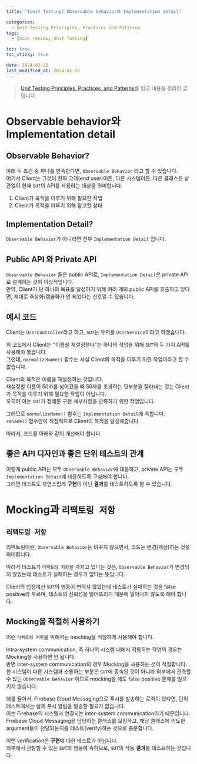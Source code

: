 ```yaml
---
title: "[Unit Testing] Observable behavior와 Implementation detail"

categories:
  - Unit Testing Principles, Practices and Patterns
tags:
  - [book review, Unit Testing]

toc: true
toc_sticky: true

date: 2024-02-25
last_modified_at: 2024-02-25
---
```


> [Unit Testing Principles, Practices, and Patterns](https://www.amazon.com/Unit-Testing-Principles-Practices-Patterns/dp/1617296279)를 읽고 내용을 정리한 글입니다.

# Observable behavior와 Implementation detail
## Observable Behavior?
아래 두 조건 중 하나를 만족한다면, `Observable Behavior` 라고 할 수 있습니다.  
여기서 Client는 그것이 진짜 고객(end user)이든, 다른 시스템이든, 다른 클래스든 상관없이 현재 `SUT`의 API를 사용하는 대상을 의미합니다.  

1. Client가 목적을 이루기 위해 필요한 작업
2. Client가 목적을 이루기 위해 참고할 상태

## Implementation Detail?
`Observable Behavior`가 아니라면 전부 `Implementation Detail` 입니다.  

## Public API 와 Private API
`Observable Behavior` 들은 public API로, `Implementation Detail`은 private API로 설계하는 것이 이상적입니다.   
만약, Client가 단 하나의 목표를 달성하기 위해 여러 개의 public API를 호출하고 있다면, 제대로 추상화/캡슐화가 안 되었다는 신호일 수 있습니다.  

## 예시 코드
Client는 `UserController`라고 하고, `SUT`는 유저를 `UserService`이라고 하겠습니다.  

<script src="https://gist.github.com/shyeokchoi/c11401da5a1d320d53798a4d4c411306.js"></script>   

위 코드에서 Client는 "이름을 재설정한다"는 하나의 작업을 위해 `SUT`의 두 가지 API를 사용해야 했습니다.  
그런데, `normalizeName()` 함수는 사실 Client의 목적을 이루기 위한 작업이라고 할 수 없습니다.  

Client의 목적은 이름을 재설정하는 것입니다.   
재설정할 이름이 50자를 넘어갔을 때 50자를 초과하는 뒷부분을 잘라내는 것는 Client가 목적을 이루기 위해 필요한 작업이 아닙니다.  
오히려 이는 `SUT`가 정해둔 구현 세부사항을 만족하기 위한 작업입니다.  

그러므로 `normalizeName()` 함수는 `Implementation Detail`에 속합니다.  
`rename()` 함수만이 직접적으로 Client의 목적을 달성해줍니다.  

따라서, 코드를 아래와 같이 개선해야 합니다.  
<script src="https://gist.github.com/shyeokchoi/aaccab165e8b8d600356c326e122287f.js"></script>

## 좋은 API 디자인과 좋은 단위 테스트의 관계
이렇게 public API는 모두 `Observable Behavior`에 대응하고, private API는 모두 `Implementation Detail`에 대응하도록 구성해야 합니다.  
그러면 테스트도 자연스럽게 **구현**이 아닌 **결과**를 테스트하도록 짤 수 있습니다.  

# Mocking과 `리팩토링 저항`
## `리팩토링 저항`
리팩토링이란, `Observable Behavior`는 바꾸지 않으면서, 코드는 변경(개선)하는 것을 의미합니다.  

따라서 테스트가 `리팩토링 저항`을 가지고 있다는 것은, `Observable Behavior`가 변경되지 않았는데 테스트가 실패하는 경우가 없다는 뜻입니다.  

Client의 입장에선 `SUT`의 행동이 변하지 않았는데 테스트가 실패하는 것을 false positive라 부르며, 테스트의 신뢰성을 떨어뜨리기 때문에 일어나지 않도록 해야 합니다.  

## Mocking을 적절히 사용하기
이런 `리팩토링 저항`을 위해서는 mocking을 적절하게 사용해야 합니다.  

Intra-system communication, 즉 하나의 시스템 내에서 작동하는 작업의 경우는 Mocking을 사용하면 안 됩니다.  
반면 inter-system communication의 경우 Mocking을 사용하는 것이 적절합니다.  
한 시스템이 다른 시스템과 소통하는 부분은 `SUT`에 종속된 것이 아니라 외부에서 관측할 수 있는 `Observable Behavior` 이므로 mocking을 해도 false positive 문제를 일으키지 않습니다.

예를 들어서, Firebase Cloud Messaging으로 푸시를 발송하는 로직이 있다면, 단위 테스트에서는 실제 푸시 알림을 발송할 필요가 없습니다.  
이는 Firebase의 시스템과 연결되는 inter-system communication이기 때문입니다.  
Firebase Cloud Messaging을 담당하는 클래스를 모킹하고, 해당 클래스에 의도한 argument들이 전달되는지를 테스트(verify)하는 것으로 충분합니다.  

이런 verification은 **구현**에 대한 테스트가 아닙니다.  
외부에서 관찰할 수 있는 `SUT`의 행동에 속하므로, `SUT`의 작동 **결과**를 테스트하는 것입니다.  
